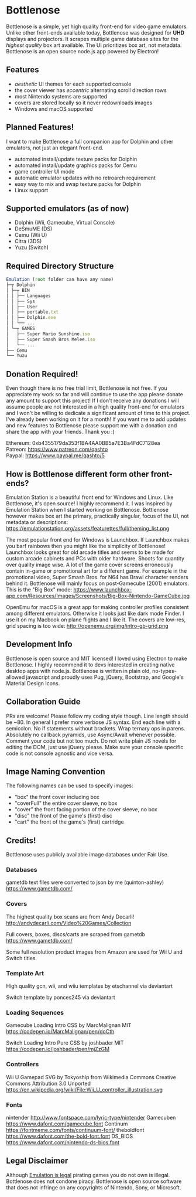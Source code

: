 # Bottlenose

Bottlenose is a simple, yet high quality front-end for video game emulators.  Unlike other front-ends available today, Bottlenose was designed for **UHD** displays and projectors.  It scrapes multiple game database sites for the _highest quality_ box art available.  The UI prioritizes box art, not metadata.  Bottlenose is an open source node.js app powered by Electron!

## Features

-   _aesthetic_ UI themes for each supported console
-   the cover viewer has _eccentric_ alternating scroll direction rows
-   most Nintendo systems are supported
-   covers are stored locally so it never redownloads images
-   Windows and macOS supported

## Planned Features!

I want to make Bottlenose a full companion app for Dolphin and other emulators, not just an elegant front-end.

-   automated install/update texture packs for Dolphin
-   automated install/update graphics packs for Cemu
-   game controller UI mode
-   automatic emulator updates with no retroarch requirement
-   easy way to mix and swap texture packs for Dolphin
-   Linux support

## Supported emulators (as of now)

-   Dolphin (Wii, Gamecube, Virtual Console)
-   DeSmuME (DS)
-   Cemu (Wii U)
-   Citra (3DS)
-   Yuzu (Switch)

## Required Directory Structure

```javascript
Emulation (root folder can have any name)
├─┬ Dolphin
│ ├─┬ BIN
│ │ ├── Languages
│ │ ├── Sys
│ │ ├── User
│ │ ├── portable.txt
│ │ ├── Dolphin.exe
│ │ └── ...
│ └─┬ GAMES
│   ├── Super Mario Sunshine.iso
│   ├── Super Smash Bros Melee.iso
│   └── ...
├── Cemu
└── Yuzu
```

## Donation Required!

Even though there is no free trial limit, Bottlenose is not free.  If you appreciate my work so far and will continue to use the app please donate any amount to support this project!  If I don't receive any donations I will assume people are not interested in a high quality front-end for emulators and I won't be willing to dedicate a significant amount of time to this project.  I've already been working on it for a month!  If you want me to add updates and new features to Bottlenose please support me with a donation and share the app with your friends.  Thank you :)

Ethereum: 0xb4355179da353f1BA4AA0BB5a7E3Ba4FdC7128ea  
Patreon: <https://www.patreon.com/qashto>  
Paypal: <https://www.paypal.me/qashto/5>

## How is Bottlenose different form other front-ends?

Emulation Station is a beautiful front end for Windows and Linux.  Like Bottlenose, it's open source!  I highly recommend it.  I was inspired by Emulation Station when I started working on Bottlenose.  Bottlenose however makes box art the primary, practically singular, focus of the UI, not metadata or descriptions:
<https://emulationstation.org/assets/featurettes/full/theming_list.png>

The most popular front end for Windows is Launchbox.  If Launchbox makes you barf rainbows then you might like the simplicity of Bottlenose!  Launchbox looks great for old arcade titles and seems to be made for custom arcade cabinets and PCs with older hardware.  Shoots for quantity over quality image wise.  A lot of the game cover screens erroneously contain in-game or promotional art for a different game.  For example in the promotional video, Super Smash Bros. for N64 has Brawl character renders behind it.  Bottlenose will mainly focus on post-Gamecube (2001) emulators.  This is the "Big Box" mode:
<https://www.launchbox-app.com/Resources/Images/Screenshots/Big-Box-Nintendo-GameCube.jpg>

OpenEmu for macOS is a great app for making controller profiles consistent among different emulators.  Otherwise it looks just like dark mode Finder.  I use it on my Macbook on plane flights and I like it.  The covers are low-res, grid spacing is too wide:
<http://openemu.org/img/intro-gb-grid.png>

## Development Info

Bottlenose is open source and MIT licensed!  I loved using Electron to make Bottlenose.  I highly recommend it to devs interested in creating native desktop apps with node.js.  Bottlenose is written in plain old, no-types-allowed javascript and proudly uses Pug, jQuery, Bootstrap, and Google's Material Design Icons.

## Collaboration Guide

PRs are welcome!  Please follow my coding style though.  Line length should be ~80.  In general I prefer more verbose JS syntax.  End each line with a semicolon.  No if statements without brackets.  Wrap ternary ops in parens.  Absolutely no callback pyramids, use Async/Await whenever possible.  Comment your code but not too much.  Do not write plain JS novels for editing the DOM, just use jQuery please.  Make sure your console specific code is not console agnostic and vice versa.

## Image Naming Convention

The following names can be used to specify images:

-   "box" the front cover including box
-   "coverFull" the entire cover sleeve, no box
-   "cover" the front facing portion of the cover sleeve, no box
-   "disc" the front of the game's (first) disc
-   "cart" the front of the game's (first) cartridge

## Credits!

Bottlenose uses publicly available image databases under Fair Use.  

### Databases

gametdb text files were converted to json by me (quinton-ashley)
<https://www.gametdb.com/>

### Covers

The highest quality box scans are from Andy Decarli!
<http://andydecarli.com/Video%20Games/Collection>

Full covers, boxes, discs/carts are scraped from gametdb
<https://www.gametdb.com/>

Some full resolution product images from Amazon are used for Wii U and Switch titles.

### Template Art

High quality gcn, wii, and wiiu templates by etschannel via deviantart

Switch template by ponces245 via deviantart

### Loading Sequences

Gamecube Loading Intro CSS by MarcMalignan
MIT
<https://codepen.io/MarcMalignan/pen/doCth>

Switch Loading Intro Pure CSS by joshbader
MIT
<https://codepen.io/joshbader/pen/mjZzGM>

### Controllers

Wii U Gamepad SVG by Tokyoship from Wikimedia Commons
Creative Commons Attribution 3.0 Unported
<https://en.wikipedia.org/wiki/File:Wii_U_controller_illustration.svg>

### Fonts

nintender
<http://www.fontspace.com/lyric-type/nintender>
Gamecuben
<https://www.dafont.com/gamecube.font>
Continum
<https://fontmeme.com/fonts/continuum-font/>
theboldfont
<https://www.dafont.com/the-bold-font.font>
DS_BIOS
<https://www.dafont.com/nintendo-ds-bios.font>

## Legal Disclaimer

Although [Emulation is legal](https://en.wikipedia.org/wiki/Bleem!) pirating games you do not own is illegal.  Bottlenose does not condone piracy.  Bottlenose is open source software that does not infringe on any copyrights of Nintendo, Sony, or Microsoft.
